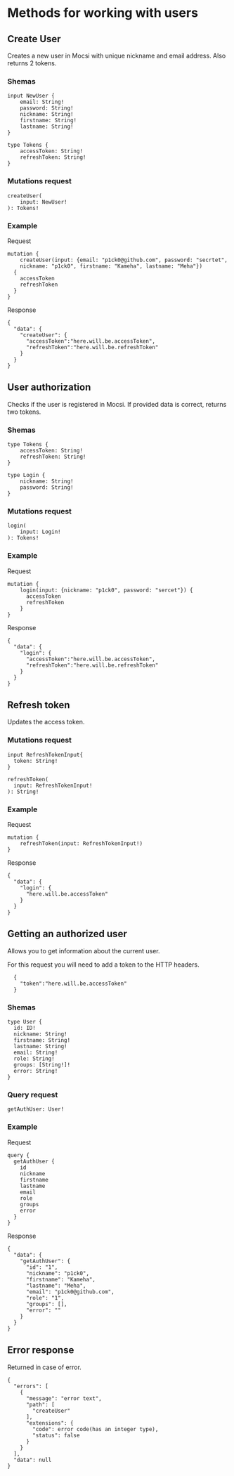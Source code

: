 # Methods for working with users

## Create User

Creates a new user in Mocsi with unique nickname and email address. Also returns 2 tokens.

### **Shemas**

```
input NewUser {
    email: String!
    password: String!
    nickname: String!
    firstname: String!
    lastname: String!
}

type Tokens {
    accessToken: String!
    refreshToken: String!
}
```

### **Mutations request**

```
createUser(
    input: NewUser!
): Tokens!
```

### **Example**

Request

```
mutation {
    createUser(input: {email: "p1ck0@github.com", password: "secrtet", 
    nickname: "p1ck0", firstname: "Kameha", lastname: "Meha"})
  {
    accessToken
    refreshToken
  }
}
```

Response

```
{
  "data": {
    "createUser": {
      "accessToken":"here.will.be.accessToken",
      "refreshToken":"here.will.be.refreshToken"
    }
  }
}
```


## User authorization

Checks if the user is registered in Mocsi. If provided data is correct, returns two tokens.

### **Shemas**

```
type Tokens {
    accessToken: String!
    refreshToken: String!
}

type Login {
    nickname: String!
    password: String!
}
```

### **Mutations request**

```
login(
    input: Login!
): Tokens!
```

### **Example**

Request

```
mutation {
    login(input: {nickname: "p1ck0", password: "sercet"}) {
      accessToken
      refreshToken
    }
}
```

Response

```
{
  "data": {
    "login": {
      "accessToken":"here.will.be.accessToken",
      "refreshToken":"here.will.be.refreshToken"
    }
  }
}
```

## Refresh token

Updates the access token.

### **Mutations request**
```
input RefreshTokenInput{
  token: String!
}
```

```
refreshToken(
  input: RefreshTokenInput!
): String!
```

### **Example**

Request

```
mutation {
    refreshToken(input: RefreshTokenInput!)
}
```

Response

```
{
  "data": {
    "login": {
      "here.will.be.accessToken"
    }
  }
}
```

## Getting an authorized user

Allows you to get information about the current user.

For this request you will need to add a token to the HTTP headers.
```
  {
    "token":"here.will.be.accessToken"
  }
```
### **Shemas**

```
type User {
  id: ID!
  nickname: String!
  firstname: String!
  lastname: String!
  email: String!
  role: String!
  groups: [String!]!
  error: String!
}
```

### **Query request**

```
getAuthUser: User!
```

### **Example**

Request

```
query {
  getAuthUser {
    id
    nickname
    firstname
    lastname
    email
    role
    groups
    error
  }
}
```

Response

```
{
  "data": {
    "getAuthUser": {
      "id": "1",
      "nickname": "p1ck0",
      "firstname": "Kameha",
      "lastname": "Meha",
      "email": "p1ck0@github.com",
      "role": "1",
      "groups": [],
      "error": ""
    }
  }
}
```

## Error response

Returned in case of error.

```
{
  "errors": [
    {
      "message": "error text",
      "path": [
        "createUser"
      ],
      "extensions": {
        "code": error code(has an integer type),
        "status": false
      }
    }
  ],
  "data": null
}
```
